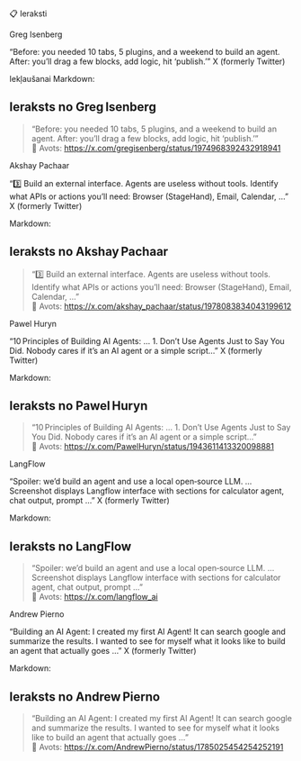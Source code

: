 📋 Ieraksti

Greg Isenberg

“Before: you needed 10 tabs, 5 plugins, and a weekend to build an agent. After: you’ll drag a few blocks, add logic, hit ‘publish.’” 
X (formerly Twitter)

Iekļaušanai Markdown:

## Ieraksts no Greg Isenberg  
> “Before: you needed 10 tabs, 5 plugins, and a weekend to build an agent. After: you’ll drag a few blocks, add logic, hit ‘publish.’”  
🔗 Avots: https://x.com/gregisenberg/status/1974968392432918941  


Akshay Pachaar

“3️⃣ Build an external interface. Agents are useless without tools. Identify what APIs or actions you’ll need: Browser (StageHand), Email, Calendar, …” 
X (formerly Twitter)

Markdown:

## Ieraksts no Akshay Pachaar  
> “3️⃣ Build an external interface. Agents are useless without tools. Identify what APIs or actions you’ll need: Browser (StageHand), Email, Calendar, …”  
🔗 Avots: https://x.com/akshay_pachaar/status/1978083834043199612  


Pawel Huryn

“10 Principles of Building AI Agents: … 1. Don’t Use Agents Just to Say You Did. Nobody cares if it’s an AI agent or a simple script…” 
X (formerly Twitter)

Markdown:

## Ieraksts no Pawel Huryn  
> “10 Principles of Building AI Agents: … 1. Don’t Use Agents Just to Say You Did. Nobody cares if it’s an AI agent or a simple script…”  
🔗 Avots: https://x.com/PawelHuryn/status/1943611413320098881  


LangFlow

“Spoiler: we’d build an agent and use a local open‑source LLM. … Screenshot displays Langflow interface with sections for calculator agent, chat output, prompt …” 
X (formerly Twitter)

Markdown:

## Ieraksts no LangFlow  
> “Spoiler: we’d build an agent and use a local open‑source LLM. … Screenshot displays Langflow interface with sections for calculator agent, chat output, prompt …”  
🔗 Avots: https://x.com/langflow_ai  


Andrew Pierno

“Building an AI Agent: I created my first AI Agent! It can search google and summarize the results. I wanted to see for myself what it looks like to build an agent that actually goes …” 
X (formerly Twitter)

Markdown:

## Ieraksts no Andrew Pierno  
> “Building an AI Agent: I created my first AI Agent! It can search google and summarize the results. I wanted to see for myself what it looks like to build an agent that actually goes …”  
🔗 Avots: https://x.com/AndrewPierno/status/1785025454254252191  
